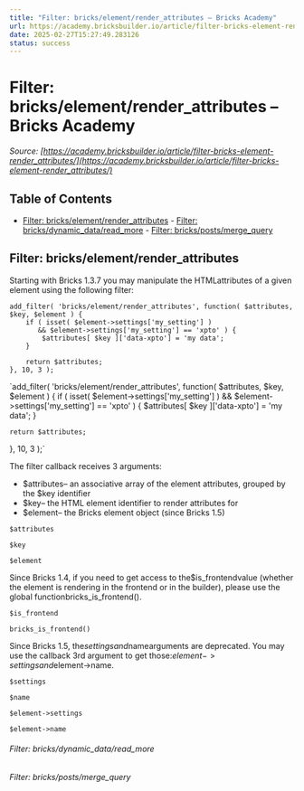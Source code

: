 ```yaml
---
title: "Filter: bricks/element/render_attributes – Bricks Academy"
url: https://academy.bricksbuilder.io/article/filter-bricks-element-render_attributes/
date: 2025-02-27T15:27:49.283126
status: success
---
```


# Filter: bricks/element/render_attributes – Bricks Academy

*Source: [https://academy.bricksbuilder.io/article/filter-bricks-element-render_attributes/](https://academy.bricksbuilder.io/article/filter-bricks-element-render_attributes/)*

## Table of Contents

- [Filter: bricks/element/render_attributes](#filter-brickselementrenderattributes)
        - [Filter: bricks/dynamic_data/read_more](#filter-bricksdynamicdatareadmore)
        - [Filter: bricks/posts/merge_query](#filter-brickspostsmergequery)

## Filter: bricks/element/render_attributes

Starting with Bricks 1.3.7 you may manipulate the HTMLattributes of a given element using the following filter:

```
add_filter( 'bricks/element/render_attributes', function( $attributes, $key, $element ) {
    if ( isset( $element->settings['my_setting'] ) 
       && $element->settings['my_setting'] == 'xpto' ) {
        $attributes[ $key ]['data-xpto'] = 'my data';
    }
    
    return $attributes;
}, 10, 3 );
```

`add_filter( 'bricks/element/render_attributes', function( $attributes, $key, $element ) {
    if ( isset( $element->settings['my_setting'] ) 
       && $element->settings['my_setting'] == 'xpto' ) {
        $attributes[ $key ]['data-xpto'] = 'my data';
    }
    
    return $attributes;
}, 10, 3 );`

The filter callback receives 3 arguments:

- $attributes– an associative array of the element attributes, grouped by the $key identifier
- $key– the HTML element identifier to render attributes for
- $element– the Bricks element object (since Bricks 1.5)

`$attributes`

`$key`

`$element`

Since Bricks 1.4, if you need to get access to the$is_frontendvalue (whether the element is rendering in the frontend or in the builder), please use the global functionbricks_is_frontend().

`$is_frontend`

`bricks_is_frontend()`

Since Bricks 1.5, the$settingsand$namearguments are deprecated. You may use the callback 3rd argument to get those:$element->settingsand$element->name.

`$settings`

`$name`

`$element->settings`

`$element->name`

###### Filter: bricks/dynamic_data/read_more

###### Filter: bricks/posts/merge_query

